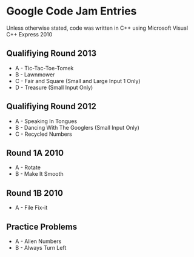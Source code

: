 Google Code Jam Entries
=======================

Unless otherwise stated, code was written in C++ using Microsoft Visual C++ Express 2010

Qualifiying Round 2013
----------------------

 - A - Tic-Tac-Toe-Tomek
 - B - Lawnmower
 - C - Fair and Square (Small and Large Input 1 Only)
 - D - Treasure (Small Input Only)
 
Qualifiying Round 2012
----------------------

 - A - Speaking In Tongues
 - B - Dancing With The Googlers (Small Input Only)
 - C - Recycled Numbers

Round 1A 2010
-------------

 - A - Rotate
 - B - Make It Smooth
 
Round 1B 2010
-------------

 - A - File Fix-it
 
Practice Problems
-----------------
 
 - A - Alien Numbers
 - B - Always Turn Left
 

